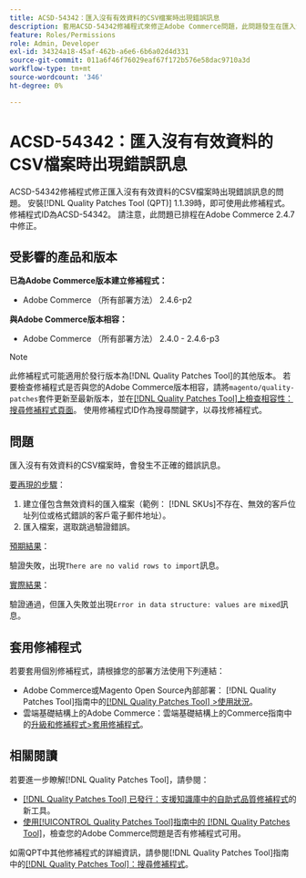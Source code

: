 ```yaml
---
title: ACSD-54342：匯入沒有有效資料的CSV檔案時出現錯誤訊息
description: 套用ACSD-54342修補程式來修正Adobe Commerce問題，此問題發生在匯入沒有有效資料的CSV檔案時出現不正確的錯誤訊息。
feature: Roles/Permissions
role: Admin, Developer
exl-id: 34324a18-45af-462b-a6e6-6b6a02d4d331
source-git-commit: 011a6f46f76029eaf67f172b576e58dac9710a3d
workflow-type: tm+mt
source-wordcount: '346'
ht-degree: 0%

---
```


# ACSD-54342：匯入沒有有效資料的CSV檔案時出現錯誤訊息

ACSD-54342修補程式修正匯入沒有有效資料的CSV檔案時出現錯誤訊息的問題。 安裝[!DNL Quality Patches Tool (QPT)] 1.1.39時，即可使用此修補程式。 修補程式ID為ACSD-54342。 請注意，此問題已排程在Adobe Commerce 2.4.7中修正。

## 受影響的產品和版本

**已為Adobe Commerce版本建立修補程式：**

* Adobe Commerce （所有部署方法） 2.4.6-p2

**與Adobe Commerce版本相容：**

* Adobe Commerce （所有部署方法） 2.4.0 - 2.4.6-p3

>[!NOTE]
>
>此修補程式可能適用於發行版本為[!DNL Quality Patches Tool]的其他版本。 若要檢查修補程式是否與您的Adobe Commerce版本相容，請將`magento/quality-patches`套件更新至最新版本，並在[[!DNL Quality Patches Tool]上檢查相容性：搜尋修補程式頁面](https://experienceleague.adobe.com/tools/commerce-quality-patches/index.html)。 使用修補程式ID作為搜尋關鍵字，以尋找修補程式。

## 問題

匯入沒有有效資料的CSV檔案時，會發生不正確的錯誤訊息。

<u>要再現的步驟</u>：

1. 建立僅包含無效資料的匯入檔案（範例： [!DNL SKUs]不存在、無效的客戶位址列位或格式錯誤的客戶電子郵件地址）。
1. 匯入檔案，選取跳過驗證錯誤。

<u>預期結果</u>：

驗證失敗，出現`There are no valid rows to import`訊息。

<u>實際結果</u>：

驗證通過，但匯入失敗並出現`Error in data structure: values are mixed`訊息。

## 套用修補程式

若要套用個別修補程式，請根據您的部署方法使用下列連結：

* Adobe Commerce或Magento Open Source內部部署： [!DNL Quality Patches Tool]指南中的[[!DNL Quality Patches Tool] >使用狀況](/help/tools/quality-patches-tool/usage.md)。
* 雲端基礎結構上的Adobe Commerce：雲端基礎結構上的Commerce指南中的[升級和修補程式>套用修補程式](https://experienceleague.adobe.com/docs/commerce-cloud-service/user-guide/develop/upgrade/apply-patches.html)。

## 相關閱讀

若要進一步瞭解[!DNL Quality Patches Tool]，請參閱：

* [[!DNL Quality Patches Tool] 已發行：支援知識庫中的自助式品質修補程式](https://experienceleague.adobe.com/en/docs/commerce-operations/tools/quality-patches-tool/quality-patches-tool-to-self-serve-quality-patches)的新工具。
* [使用[!UICONTROL Quality Patches Tool]指南中的 [!DNL Quality Patches Tool]](/help/tools/quality-patches-tool/patches-available-in-qpt/check-patch-for-magento-issue-with-magento-quality-patches.md)，檢查您的Adobe Commerce問題是否有修補程式可用。


如需QPT中其他修補程式的詳細資訊，請參閱[!DNL Quality Patches Tool]指南中的[[!DNL Quality Patches Tool]：搜尋修補程式](https://experienceleague.adobe.com/tools/commerce-quality-patches/index.html)。
